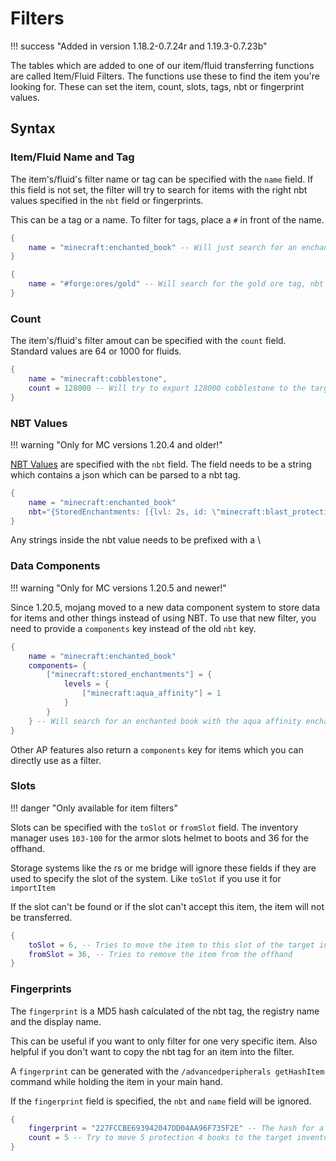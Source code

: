 # Filters

!!! success "Added in version 1.18.2-0.7.24r and 1.19.3-0.7.23b"

The tables which are added to one of our item/fluid transferring functions are called Item/Fluid Filters. The functions
use these to find the item you're looking for.
These can set the item, count, slots, tags, nbt or fingerprint values.

## Syntax

### Item/Fluid Name and Tag

The item's/fluid's filter name or tag can be specified with the `name` field.
If this field is not set, the filter will try to search for items with the right nbt values specified in the `nbt` field
or fingerprints.

This can be a tag or a name. To filter for tags, place a `#` in front of the name.

```lua
{
    name = "minecraft:enchanted_book" -- Will just search for an enchanted book, nbt values are ginored
}
```

```lua
{
    name = "#forge:ores/gold" -- Will search for the gold ore tag, nbt values are ignored
}
```

### Count

The item's/fluid's filter amout can be specified with the `count` field.
Standard values are 64 or 1000 for fluids.

```lua
{
    name = "minecraft:cobblestone",
    count = 128000 -- Will try to export 128000 cobblestone to the target inventory. It will transfer less if there is not enough space in the target inventory or if there aren't enough items in the source inventory
}
```

### NBT Values

!!! warning "Only for MC versions 1.20.4 and older!"

[NBT Values](https://minecraft.fandom.com/wiki/NBT_format) are specified with the `nbt` field. The field needs to be a
string which contains a json which can be parsed to a nbt tag.

```lua
{
    name = "minecraft:enchanted_book" 
    nbt="{StoredEnchantments: [{lvl: 2s, id: \"minecraft:blast_protection\"}]}"} -- Will search for an enchanted book with the blast protection enchantment level 2
}
```

Any strings inside the nbt value needs to be prefixed with a \\

### Data Components

!!! warning "Only for MC versions 1.20.5 and newer!"

Since 1.20.5, mojang moved to a new data component system to store data for items and other things instead of using NBT.
To use that new filter, you need to provide a `components` key instead of the old `nbt` key.

```lua
{
    name = "minecraft:enchanted_book" 
    components= {
        ["minecraft:stored_enchantments"] = {
            levels = {
                ["minecraft:aqua_affinity"] = 1
            }
        }
    } -- Will search for an enchanted book with the aqua affinity enchantment level 1
}
```

Other AP features also return a `components` key for items which you can directly use as a filter.

### Slots

!!! danger "Only available for item filters"

Slots can be specified with the `toSlot` or `fromSlot` field.
The inventory manager uses `103-100` for the armor slots helmet to boots and 36 for the offhand.

Storage systems like the rs or me bridge will ignore these fields if they are used to specify the slot of the system.
Like `toSlot` if you use it for `importItem`

If the slot can't be found or if the slot can't accept this item, the item will not be transferred.

```lua
{
    toSlot = 6, -- Tries to move the item to this slot of the target inventory
    fromSlot = 36, -- Tries to remove the item from the offhand
}
```

### Fingerprints

The `fingerprint` is a MD5 hash calculated of the nbt tag, the registry name and the display name.

This can be useful if you want to only filter for one very specific item.
Also helpful if you don't want to copy the nbt tag for an item into the filter.

A `fingerprint` can be generated with the `/advancedperipherals getHashItem` command while holding the item in your main
hand.

If the `fingerprint` field is specified, the `nbt` and `name` field will be ignored.

```lua
{
    fingerprint = "227FCCBE693942047DD04AA96F735F2E" -- The hash for a protection 4 enchanted book
    count = 5 -- Try to move 5 protection 4 books to the target inventory
}
```

